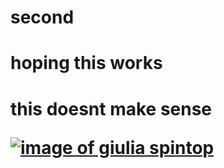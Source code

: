 # second
<h1>hoping this works<h1>
<p>this doesnt make sense</p>
<a href="https://www.youtube.com/watch?v=TLiGA_wrNp0" link to doja</a>

<img src="https://cdn.shopify.com/s/files/1/0748/4967/products/12_3a6821ce-a69a-4cf7-a3f7-8de0ea350c08_grande.jpg?v=1534188337" alt="image of giulia spintop">
